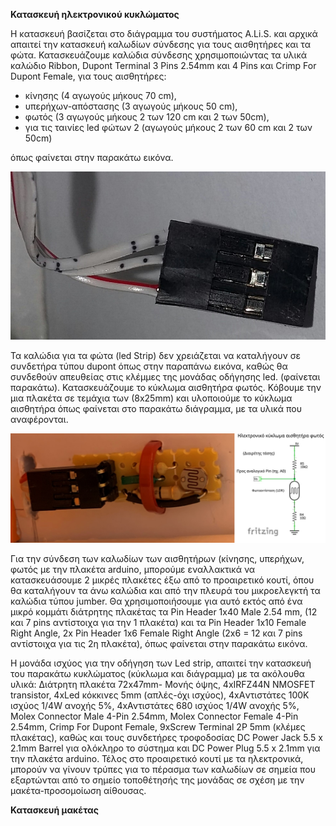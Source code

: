 **Κατασκευή ηλεκτρονικού κυκλώματος**

Η κατασκευή βασίζεται στο διάγραμμα του συστήματος A.Li.S. και αρχικά απαιτεί την κατασκευή καλωδίων σύνδεσης για τους αισθητήρες και τα φώτα.
Κατασκευάζουμε καλώδια σύνδεσης χρησιμοποιώντας τα υλικά καλώδιο Ribbon, Dupont Terminal 3 Pins 2.54mm και 4 Pins και Crimp For Dupont Female, για τους αισθητήρες:  

- κίνησης (4 αγωγούς μήκους 70 cm),
- υπερήχων-απόστασης (3 αγωγούς μήκους 50 cm),  
- φωτός (3 αγωγούς μήκους 2 των 120 cm και 2 των 50cm), 
- για τις ταινίες led φώτων 2 (αγωγούς μήκους 2 των 60 cm και 2 των 50cm)

όπως φαίνεται στην παρακάτω εικόνα.

![](https://github.com/konsk/A.Li.S./blob/master/hardware-designs/dupont_3.png)

Τα καλώδια για τα φώτα (led Strip) δεν χρειάζεται να καταλήγουν σε συνδετήρα τύπου dupont όπως στην παραπάνω εικόνα, καθώς θα συνδεθούν απευθείας στις κλέμμες  της μονάδας οδήγησης led. (φαίνεται παρακάτω).
Κατασκευάζουμε το κύκλωμα αισθητήρα φωτός. Κόβουμε την μια πλακέτα σε τεμάχια των (8x25mm) και υλοποιούμε το  κύκλωμα αισθητήρα όπως φαίνεται στο παρακάτω διάγραμμα, με τα υλικά που αναφέρονται. 

![](https://github.com/konsk/A.Li.S./blob/master/hardware-designs/LDR2.png)

Για την σύνδεση των καλωδίων των αισθητήρων (κίνησης, υπερήχων, φωτός με την πλακέτα arduino, μπορούμε εναλλακτικά να κατασκευάσουμε 2 μικρές πλακέτες έξω από το προαιρετικό κουτί, όπου θα καταλήγουν τα άνω καλώδια και από την πλευρά του μικροελεγκτή τα καλώδια τύπου jumber. Θα χρησιμοποιήσουμε για αυτό εκτός από ένα μικρό κομμάτι διάτρητης πλακέτας τα Pin Header 1x40 Male 2.54 mm, (12 και 7 pins αντίστοιχα για την 1 πλακέτα) και τα Pin Header 1x10 Female Right Angle,  2x Pin Header 1x6 Female Right Angle (2x6 = 12 και 7 pins αντίστοιχα για τις 2η πλακέτα), όπως φαίνεται στην παρακάτω εικόνα.
 
Η μονάδα ισχύος για την οδήγηση των Led strip, απαιτεί την κατασκευή του παρακάτω κυκλώματος (κύκλωμα και διάγραμμα) με τα ακόλουθα υλικά: Διάτρητη πλακέτα 72x47mm- Μονής όψης, 4xIRFZ44N NMOSFET transistor, 4xLed κόκκινες 5mm (απλές-όχι ισχύος), 4xAντιστάτες 100K ισχύος 1/4W ανοχής 5%, 4xΑντιστάτες 680 ισχύος 1/4W ανοχής 5%, Molex Connector Male 4-Pin 2.54mm, Molex Connector Female 4-Pin 2.54mm, Crimp For Dupont Female, 9xScrew Terminal 2P 5mm  (κλέμες πλακέτας), καθώς και τους συνδετήρες τροφοδοσίας DC Power Jack 5.5 x 2.1mm Barrel για ολόκληρο το σύστημα και DC Power Plug 5.5 x 2.1mm για την πλακέτα arduino. 
Τέλος στο προαιρετικό κουτί με τα ηλεκτρονικά, μπορούν να γίνουν τρύπες για το πέρασμα των καλωδίων σε σημεία που εξαρτώνται από το σημείο τοποθέτησής της μονάδας σε σχέση με την μακέτα-προσομοίωση αίθουσας.

**Κατασκευή μακέτας**



